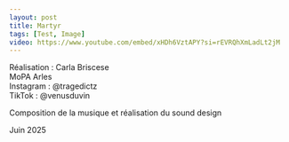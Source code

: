 ```yaml
---
layout: post
title: Martyr
tags: [Test, Image]
video: https://www.youtube.com/embed/xHDh6VztAPY?si=rEVRQhXmLadLt2jM
---
```


Réalisation : Carla Briscese  
MoPA Arles  
Instagram : @tragedictz  
TikTok : @venusduvin

Composition de la musique et réalisation du sound design

Juin 2025
